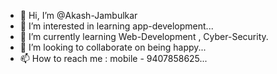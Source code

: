 - 👋 Hi, I’m @Akash-Jambulkar
- 👀 I’m interested in learning app-development...
- 🌱 I’m currently learning Web-Development , Cyber-Security.
- 💞️ I’m looking to collaborate on being happy...
- 📫 How to reach me : mobile - 9407858625...

<!---
Akash-Jambulkar/Akash-Jambulkar is a ✨ special ✨ repository because its `README.md` (this file) appears on your GitHub profile.
You can click the Preview link to take a look at your changes.
--->
